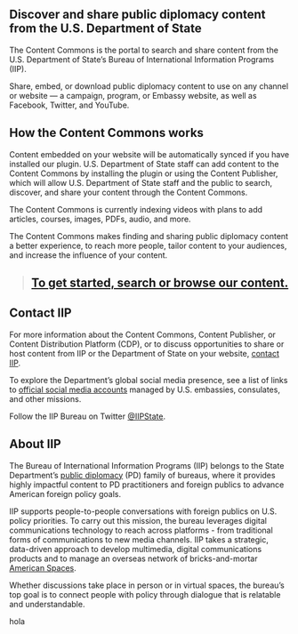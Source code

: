 ## Discover and share public diplomacy content from the U.S. Department of State
The Content Commons is the portal to search and share content from the U.S. Department of State’s Bureau of International Information Programs (IIP).

Share, embed, or download public diplomacy content to use on any channel or website — a campaign, program, or Embassy website, as well as Facebook, Twitter, and YouTube.

## How the Content Commons works
Content embedded on your website will be automatically synced if you have installed our plugin. U.S. Department of State staff can add content to the Content Commons by installing the plugin or using the Content Publisher, which will allow U.S. Department of State staff and the public to search, discover, and share your content through the Content Commons.

The Content Commons is currently indexing videos with plans to add articles, courses, images, PDFs, audio, and more.

The Content Commons makes finding and sharing public diplomacy content a better experience, to reach more people, tailor content to your audiences, and increase the influence of your content.

> ## [To get started, search or browse our content.](/)

## Contact IIP
For more information about the Content Commons, Content Publisher, or Content Distribution Platform (CDP), or to discuss opportunities to share or host content from IIP or the Department of State on your website, [contact IIP](mailto:design@america.gov).

To explore the Department’s global social media presence, see a list of links to [official social media accounts](https://www.state.gov/r/pa/ode/socialmedia/index.htm) managed by U.S. embassies, consulates, and other missions.

Follow the IIP Bureau on Twitter [@IIPState](https://twitter.com/IIPState).

## About IIP
The Bureau of International Information Programs (IIP) belongs to the State Department’s [public diplomacy](https://www.state.gov/r/index.htm) (PD) family of bureaus, where it provides highly impactful content to PD practitioners and foreign publics to advance American foreign policy goals.

IIP supports people-to-people conversations with foreign publics on U.S. policy priorities. To carry out this mission, the bureau leverages digital communications technology to reach across platforms - from traditional forms of communications to new media channels. IIP takes a strategic, data-driven approach to develop multimedia, digital communications products and to manage an overseas network of bricks-and-mortar [American Spaces](https://americanspaces.state.gov/home/).

Whether discussions take place in person or in virtual spaces, the bureau’s top goal is to connect people with policy through dialogue that is relatable and understandable.

hola
